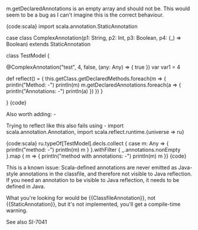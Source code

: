 
m.getDeclaredAnnotations is an empty array and should not be. This would seem to be a bug as I can't imagine this is the correct behaviour.

{code:scala}
import scala.annotation.StaticAnnotation

case class ComplexAnnotation(p1: String, p2: Int, p3: Boolean, p4: (_) => Boolean) extends StaticAnnotation

class TestModel {

  @ComplexAnnotation("test", 4, false, (any: Any) => {
    true
  })
  var var1 = 4

  def reflect() = {
    this.getClass.getDeclaredMethods.foreach(m => {
      println("Method: -")
      println(m)
      m.getDeclaredAnnotations.foreach(a => {
        println("Annotations: -")
        println(a)
      })
    })
  }

}
{code}

Also worth adding: -

Trying to reflect like this also fails using - import scala.annotation.Annotation, import scala.reflect.runtime.{universe => ru}

{code:scala}
    ru.typeOf[TestModel].decls.collect {
      case m: Any => {
        println("method: -")
        println(m)
        m
      }
    }.withFilter {
      _.annotations.nonEmpty
    }.map { m => {
      println("method with annotations: -")
      println(m)
      m
    }}
{code}

This is a known issue: Scala-defined annotations are never emitted as Java-style annotations in the classfile, and therefore not visible to Java reflection. If you need an annotation to be visible to Java reflection, it needs to be defined in Java.

What you're looking for would be {{ClassfileAnnotation}}, not {{StaticAnnotation}}, but it's not implemented, you'll get a compile-time warning.

See also SI-7041
